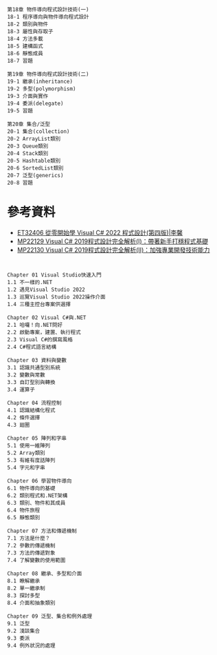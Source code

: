 #
```
第18章 物件導向程式設計技術(一)
18-1 程序導向與物件導向程式設計
18-2 類別與物件
18-3 屬性與存取子
18-4 方法多載
18-5 建構函式
18-6 靜態成員
18-7 習題

第19章 物件導向程式設計技術(二)
19-1 繼承(inheritance)
19-2 多型(polymorphism)
19-3 介面與實作
19-4 委派(delegate)
19-5 習題

第20章 集合/泛型
20-1 集合(collection)
20-2 ArrayList類別
20-3 Queue類別
20-4 Stack類別
20-5 Hashtable類別
20-6 SortedList類別
20-7 泛型(generics)
20-8 習題

```
# 參考資料
- [ET32406	從零開始學 Visual C# 2022 程式設計(第四版)|李馨](https://www.drmaster.com.tw/Bookinfo.asp?BookID=ET32406)
- [MP22129	Visual C# 2019程式設計完全解析(I)：帶著新手打穩程式基礎](https://www.drmaster.com.tw/Bookinfo.asp?BookID=MP22129)
- [MP22130	Visual C# 2019程式設計完全解析(II)：加強專業開發技術能力](https://www.drmaster.com.tw/Bookinfo.asp?BookID=MP22130)


# 
```
Chapter 01 Visual Studio快速入門
1.1 不一樣的.NET
1.2 遇見Visual Studio 2022
1.3 巡覽Visual Studio 2022操作介面
1.4 三種主控台專案供選擇

Chapter 02 Visual C#與.NET
2.1 哈囉！向.NET問好
2.2 啟動專案，建置、執行程式
2.3 Visual C#的撰寫風格
2.4 C#程式語言結構

Chapter 03 資料與變數
3.1 認識共通型別系統
3.2 變數與常數
3.3 自訂型別與轉換
3.4 運算子

Chapter 04 流程控制
4.1 認識結構化程式
4.2 條件選擇
4.3 廻圈

Chapter 05 陣列和字串
5.1 使用一維陣列
5.2 Array類別
5.3 有維有度話陣列
5.4 字元和字串

Chapter 06 學習物件導向
6.1 物件導向的基礎
6.2 類別程式和.NET架構
6.3 類別、物件和其成員
6.4 物件旅程
6.5 靜態類別

Chapter 07 方法和傳遞機制
7.1 方法是什麼？
7.2 參數的傳遞機制
7.3 方法的傳遞對象
7.4 了解變數的使用範圍

Chapter 08 繼承、多型和介面
8.1 瞭解繼承
8.2 單一繼承制
8.3 探討多型
8.4 介面和抽象類別

Chapter 09 泛型、集合和例外處理
9.1 泛型
9.2 淺談集合
9.3 委派
9.4 例外狀況的處理
```
